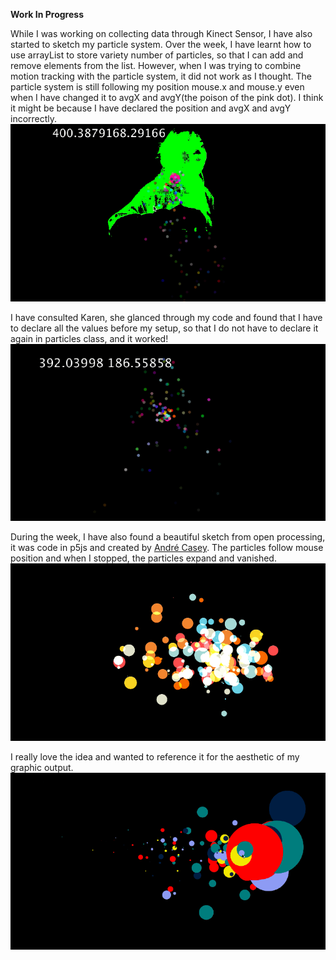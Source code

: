 **Work In Progress**

While I was working on collecting data through Kinect Sensor, I have also started to sketch my particle system. Over the week, I have learnt how to use arrayList to store variety number of particles, so that I can add and remove elements from the list. However, when I was trying to combine motion tracking with the particle system, it did not work as I thought. The particle system is still following my position mouse.x and mouse.y even when I have changed it to avgX and avgY(the poison of the pink dot). I think it might be because I have declared the position and avgX and avgY incorrectly. 
<img src="images/wip.gif">

I have consulted Karen, she glanced through my code and found that I have to declare all the values before my setup, so that I do not have to declare it again in particles class, and it worked! 
<img src="images/wip1.gif">

During the week, I have also found a beautiful sketch from open processing, it was code in p5js and created by [André Casey](https://www.openprocessing.org/sketch/446535). The particles follow mouse position and when I stopped, the particles expand and vanished. 
<img src="images/wandering.gif">

I really love the idea and wanted to reference it for the aesthetic of my graphic output. 
<img src="images/p.gif">
